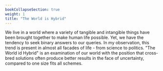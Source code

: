 ```yaml
---
bookCollapseSection: true
weight: 1
title: "The World is Hybrid"
---
```


We live in a world where a variety of tangible and intangible things have been brought together to make human life possible. Yet, we have the tendency to seek binary answers to our queries. In my observation, this trend is present in almost all facades of life - from science to politics. "The World id Hybrid" is an examination of our world with the position that cross-bred solutions often produce better results in the face of uncertainty, compared to one size fits all schemes.  